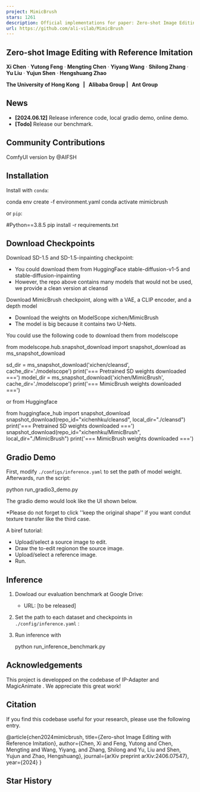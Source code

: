 ```yaml
---
project: MimicBrush
stars: 1261
description: Official implementations for paper: Zero-shot Image Editing with Reference Imitation
url: https://github.com/ali-vilab/MimicBrush
---
```


Zero-shot Image Editing with Reference Imitation
------------------------------------------------

**Xi Chen** · **Yutong Feng** · **Mengting Chen** · **Yiyang Wang** · **Shilong Zhang** · **Yu Liu** · **Yujun Shen** · **Hengshuang Zhao**  
  
  
**The University of Hong Kong   |   Alibaba Group |   Ant Group**

News
----

-   **\[2024.06.12\]** Release inference code, local gradio demo, online demo.
-   **\[Todo\]** Release our benchmark.

Community Contributions
-----------------------

ComfyUI version by @AIFSH

Installation
------------

Install with `conda`:

conda env create -f environment.yaml
conda activate mimicbrush

or `pip`:

#Python==3.8.5
pip install -r requirements.txt

Download Checkpoints
--------------------

Download SD-1.5 and SD-1.5-inpainting checkpoint:

-   You could download them from HuggingFace stable-diffusion-v1-5 and stable-diffusion-inpainting
-   However, the repo above contains many models that would not be used, we provide a clean version at cleansd

Download MimicBrush checkpoint, along with a VAE, a CLIP encoder, and a depth model

-   Download the weights on ModelScope xichen/MimicBrush
-   The model is big because it contains two U-Nets.

You could use the following code to download them from modelscope

from modelscope.hub.snapshot\_download import snapshot\_download as ms\_snapshot\_download

sd\_dir \= ms\_snapshot\_download('xichen/cleansd', cache\_dir\='./modelscope')
print('=== Pretrained SD weights downloaded ===')
model\_dir \= ms\_snapshot\_download('xichen/MimicBrush', cache\_dir\='./modelscope')
print('=== MimicBrush weights downloaded ===')

or from Huggingface

from huggingface\_hub import snapshot\_download
snapshot\_download(repo\_id\="xichenhku/cleansd", local\_dir\="./cleansd")
print('=== Pretrained SD weights downloaded ===')
snapshot\_download(repo\_id\="xichenhku/MimicBrush", local\_dir\="./MimicBrush")
print('=== MimicBrush weights downloaded ===')

Gradio Demo
-----------

First, modify `./configs/inference.yaml` to set the path of model weight. Afterwards, run the script:

python run\_gradio3\_demo.py

The gradio demo would look like the UI shown below.

\*Please do not forget to click ''keep the original shape'' if you want condut texture transfer like the third case.  

A biref tutorial:

-   Upload/select a source image to edit.
-   Draw the to-edit regionon the source image.
-   Upload/select a reference image.
-   Run.

Inference
---------

1.  Dowload our evaluation benchmark at Google Drive:
    
    -   URL: \[to be released\]
2.  Set the path to each dataset and checkpoints in `./config/inference.yaml` :
    
3.  Run inference with
    
    python run\_inference\_benchmark.py
    

Acknowledgements
----------------

This project is developped on the codebase of IP-Adapter and MagicAnimate . We appreciate this great work!

Citation
--------

If you find this codebase useful for your research, please use the following entry.

@article{chen2024mimicbrush,
  title\={Zero-shot Image Editing with Reference Imitation},
  author\={Chen, Xi and Feng, Yutong and Chen, Mengting and Wang, Yiyang, and Zhang, Shilong and Yu, Liu and Shen, Yujun and Zhao, Hengshuang},
  journal\={arXiv preprint arXiv:2406.07547},
  year\={2024}
}

Star History
------------
